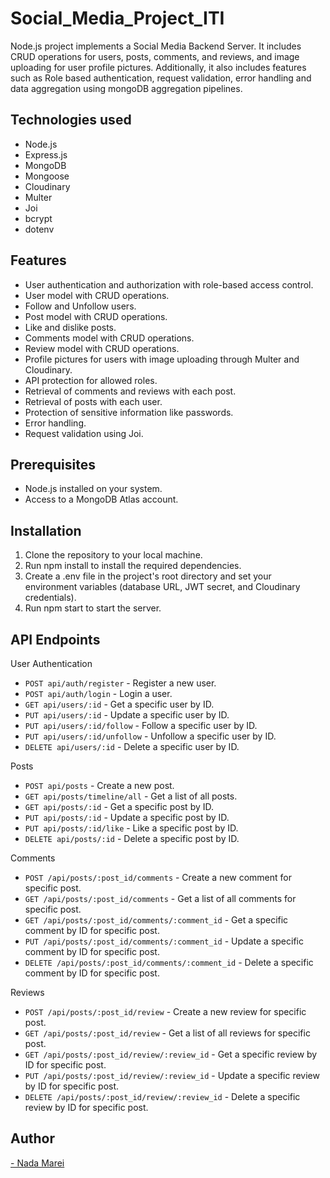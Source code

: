 # Social_Media_Project_ITI
Node.js project implements a Social Media Backend Server. It includes CRUD operations for users, posts, comments, and reviews, and image uploading for user profile pictures. Additionally, it also includes features such as Role based authentication, request validation, error handling and data aggregation using mongoDB aggregation pipelines.

## Technologies used

- Node.js
- Express.js
- MongoDB
- Mongoose
- Cloudinary
- Multer
- Joi
- bcrypt
- dotenv

## Features

- User authentication and authorization with role-based access control.
- User model with CRUD operations.
- Follow and Unfollow users.
- Post model with CRUD operations.
- Like and dislike posts.
- Comments model with CRUD operations.
- Review model with CRUD operations.
- Profile pictures for users with image uploading through Multer and Cloudinary.
- API protection for allowed roles.
- Retrieval of comments and reviews with each post.
- Retrieval of posts with each user.
- Protection of sensitive information like passwords.
- Error handling.
- Request validation using Joi.

## Prerequisites

- Node.js installed on your system.
- Access to a MongoDB Atlas account.

## Installation

1. Clone the repository to your local machine.
2. Run npm install to install the required dependencies.
3. Create a .env file in the project's root directory and set your environment variables (database URL, JWT secret, and Cloudinary credentials).
4. Run npm start to start the server.

## API Endpoints

User Authentication

- `POST api/auth/register` - Register a new user.
- `POST api/auth/login` - Login a user.
- `GET api/users/:id` - Get a specific user by ID.
- `PUT api/users/:id` - Update a specific user by ID.
- `PUT api/users/:id/follow` - Follow a specific user by ID.
- `PUT api/users/:id/unfollow` - Unfollow a specific user by ID.
- `DELETE api/users/:id` - Delete a specific user by ID.

Posts

- `POST api/posts` - Create a new post.
- `GET api/posts/timeline/all` - Get a list of all posts.
- `GET api/posts/:id` - Get a specific post by ID.
- `PUT api/posts/:id` - Update a specific post by ID.
- `PUT api/posts/:id/like` - Like a specific post by ID.
- `DELETE api/posts/:id` - Delete a specific post by ID.

Comments

- `POST /api/posts/:post_id/comments` - Create a new comment for specific post.
- `GET /api/posts/:post_id/comments` - Get a list of all comments for specific post.
- `GET /api/posts/:post_id/comments/:comment_id` - Get a specific comment by ID for specific post.
- `PUT /api/posts/:post_id/comments/:comment_id` - Update a specific comment by ID for specific post.
- `DELETE /api/posts/:post_id/comments/:comment_id` - Delete a specific comment by ID for specific post.

Reviews

- `POST /api/posts/:post_id/review` - Create a new review for specific post.
- `GET /api/posts/:post_id/review` - Get a list of all reviews for specific post.
- `GET /api/posts/:post_id/review/:review_id` - Get a specific review by ID for specific post.
- `PUT /api/posts/:post_id/review/:review_id` - Update a specific review by ID for specific post.
- `DELETE /api/posts/:post_id/review/:review_id` - Delete a specific review by ID for specific post.

## Author
<a href="https://github.com/NadaMarei">- Nada Marei</a> 


